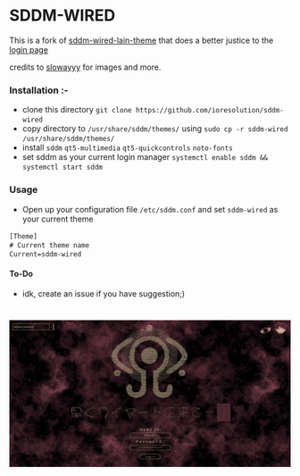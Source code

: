 # SDDM-WIRED


This is a fork of [sddm-wired-lain-theme](https://github.com/lll2yu/sddm-lain-wired-theme) that does a better justice to the [login page](https://fauux.neocities.org/login)


credits to [slowayyy](https://github.com/slowayy/SDDM-Lain-Wired/) for images and more.

### Installation :-

- clone this directory `git clone https://github.com/ioresolution/sddm-wired`
- copy directory to  `/usr/share/sddm/themes/` using `sudo cp -r sddm-wired /usr/share/sddm/themes/`
- install ```sddm``` ```qt5-multimedia```  ```qt5-quickcontrols``` ````noto-fonts````
- set sddm as your current login manager ```systemctl enable sddm && systemctl start sddm```

### Usage
- Open up your configuration file `/etc/sddm.conf` and set `sddm-wired` as your current theme

```shell
[Theme]
# Current theme name
Current=sddm-wired
```

#### To-Do 

- idk, create an issue if you have suggestion;)
#

![](https://github.com/ioresolution/sddm-wired/blob/main/Preview.png)
